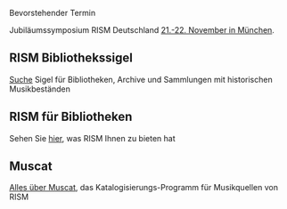 <div class="p-2 notification is-warning is-light">
    <p class="has-text-weight-semibold">Bevorstehender Termin</p>
    <p>Jubiläumssymposium RISM Deutschland <a href="/events/2023/10/19/anniversary-symposium-rism-germany.html">21.-22. November in München</a>.</p>
</div>

## RISM Bibliothekssigel

[Suche](/community/sigla.html) Sigel für Bibliotheken, Archive und Sammlungen mit historischen Musikbeständen

## RISM für Bibliotheken

Sehen Sie [hier](/organization/rism-for-libraries.html), was RISM Ihnen zu bieten hat

## Muscat

[Alles über Muscat](/community/muscat.html), das Katalogisierungs-Programm für Musikquellen von RISM
